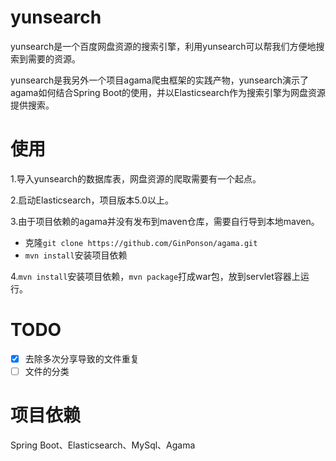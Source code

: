 # yunsearch

yunsearch是一个百度网盘资源的搜索引擎，利用yunsearch可以帮我们方便地搜索到需要的资源。

yunsearch是我另外一个项目agama爬虫框架的实践产物，yunsearch演示了agama如何结合Spring Boot的使用，并以Elasticsearch作为搜索引擎为网盘资源提供搜索。

# 使用
1.导入yunsearch的数据库表，网盘资源的爬取需要有一个起点。

2.启动Elasticsearch，项目版本5.0以上。

3.由于项目依赖的agama并没有发布到maven仓库，需要自行导到本地maven。
- 克隆``git clone https://github.com/GinPonson/agama.git``
- ``mvn install``安装项目依赖

4.``mvn install``安装项目依赖，``mvn package``打成war包，放到servlet容器上运行。

# TODO
- [X] 去除多次分享导致的文件重复
- [ ] 文件的分类

# 项目依赖
Spring Boot、Elasticsearch、MySql、Agama


